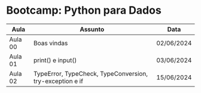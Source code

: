 # Bootcamp: Python para Dados

|Aula | Assunto | Data|
|-----|---------|-----|
|Aula 00 | Boas vindas | 02/06/2024 |
|Aula 01 | print() e input() | 03/06/2024 |
|Aula 02 | TypeError, TypeCheck, TypeConversion, try-exception e if | 15/06/2024 |